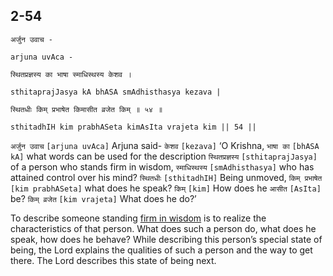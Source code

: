 ## 2-54


```shloka-sa
अर्जुन उवाच -
```
```shloka-sa-hk
arjuna uvAca -
```
```shloka-sa
स्थितप्रज्ञस्य का भाषा स्माधिस्थस्य केशव ।
```
```shloka-sa-hk
sthitaprajJasya kA bhASA smAdhisthasya kezava |
```
```shloka-sa
स्थितधीः किम् प्रभाषेत किमासीत व्रजेत किम् ॥ ५४ ॥
```
```shloka-sa-hk
sthitadhIH kim prabhASeta kimAsIta vrajeta kim || 54 ||
```

`अर्जुन उवाच` `[arjuna uvAca]` Arjuna said- `केशव` `[kezava]` ‘O Krishna, `भाषा का` `[bhASA kA]` what words can be used for the description `स्थितप्रज्ञस्य` `[sthitaprajJasya]` of a person who stands firm in wisdom, `स्माधिस्थस्य` `[smAdhisthasya]` who has attained control over his mind? `स्थितधीः` `[sthitadhIH]` Being unmoved, `किम् प्रभाषेत` `[kim prabhASeta]` what does he speak? `किम्` `[kim]` How does he `आसीत` `[AsIta]` be? `किम् व्रजेत` `[kim vrajeta]` What does he do?’

To describe someone standing [firm in wisdom](sthitaprajna_xlat) is to realize the characteristics of that person. What does such a person do, what does he speak, how does he behave?
While describing this person’s special state of being, the Lord explains the qualities of such a person and the way to get there. The Lord describes this state of being next.

